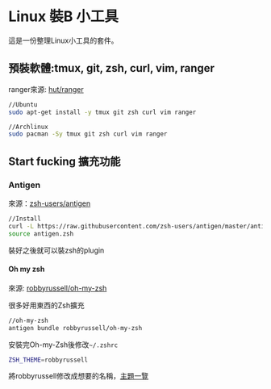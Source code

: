 Linux 裝B 小工具
===

這是一份整理Linux小工具的套件。

## 預裝軟體:tmux, git, zsh, curl, vim, ranger

ranger來源: [hut/ranger](https://github.com/hut/ranger)

```bash
//Ubuntu
sudo apt-get install -y tmux git zsh curl vim ranger
```

```bash
//Archlinux
sudo pacman -Sy tmux git zsh curl vim ranger
```


## Start fucking 擴充功能
### Antigen
來源：[zsh-users/antigen](https://github.com/zsh-users/antigen)

```bash
//Install
curl -L https://raw.githubusercontent.com/zsh-users/antigen/master/antigen.zsh > antigen.zsh
source antigen.zsh
```

裝好之後就可以裝zsh的plugin
#### Oh my zsh
來源: [robbyrussell/oh-my-zsh](https://github.com/robbyrussell/oh-my-zsh)

很多好用東西的Zsh擴充

```bash
//oh-my-zsh
antigen bundle robbyrussell/oh-my-zsh
```

安裝完Oh-my-Zsh後修改`~/.zshrc`
```bash
ZSH_THEME=robbyrussell
```
將robbyrussell修改成想要的名稱，[主題一覽](https://github.com/robbyrussell/oh-my-zsh/wiki/themes)
